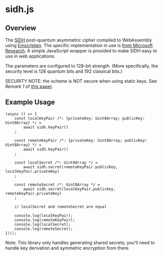 # sidh.js

## Overview

The [SIDH](https://en.wikipedia.org/wiki/Supersingular_isogeny_key_exchange) post-quantum asymmetric
cipher compiled to WebAssembly using [Emscripten](https://github.com/kripken/emscripten).
The specific implementation in use is [from Microsoft Research](https://www.microsoft.com/en-us/research/project/sidh-library/).
A simple JavaScript wrapper is provided to make SIDH easy to use in web applications.

The parameters are configured to 128-bit strength. (More specifically, the security level is
128 quantum bits and 192 classical bits.)

SECURITY NOTE: the scheme is NOT secure when using static keys. See _Remark 1_ of
[this paper](https://eprint.iacr.org/2016/963.pdf).

## Example Usage

	(async () => {
		const localKeyPair /*: {privateKey: Uint8Array; publicKey: Uint8Array} */ =
			await sidh.keyPair()
		;

		const remoteKeyPair /*: {privateKey: Uint8Array; publicKey: Uint8Array} */ =
			await sidh.keyPair()
		;

		const localSecret /*: Uint8Array */ =
			await sidh.secret(remoteKeyPair.publicKey, localKeyPair.privateKey)
		;

		const remoteSecret /*: Uint8Array */ =
			await sidh.secret(localKeyPair.publicKey, remoteKeyPair.privateKey)
		;

		// localSecret and remoteSecret are equal

		console.log(localKeyPair);
		console.log(remoteKeyPair);
		console.log(localSecret);
		console.log(remoteSecret);
	})();

Note: This library only handles generating shared secrets; you'll need to handle key derivation
and symmetric encryption from there.
